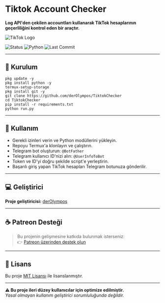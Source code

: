 # Tiktok Account Checker

**Log API'den çekilen accountları kullanarak TikTok hesaplarının geçerliliğini kontrol eden bir araçtır.**

![TikTok Logo](https://cdn-icons-png.flaticon.com/512/3046/3046121.png)

![Status](https://img.shields.io/badge/Status-Stable-success?style=for-the-badge&logo=tiktok)
![Python](https://img.shields.io/badge/Python-3.10-blue?style=for-the-badge&logo=python&logoColor=white)
![Last Commit](https://img.shields.io/github/last-commit/derOlympos/TiktokChecker?style=for-the-badge)

---

## 🔧 Kurulum

```
pkg update -y  
pkg install python -y  
termux-setup-storage  
pkg install git -y  
git clone https://github.com/derOlympos/TiktokChecker  
cd TiktokChecker  
pip install -r requirements.txt  
python run.py
```

---

## 🧪 Kullanım

- Gerekli izinleri verin ve Python modüllerini yükleyin.  
- Repoyu Termux'a klonlayın ve çalıştırın.  
- Telegram bot oluşturun: `@BotFather`  
- Telegram kullanıcı ID'nizi alın: `@UserInfoToBot`  
- Token ve ID'yi doğru şekilde script'e yerleştirin.  
- Başarılı giriş yapan TikTok hesapları Telegram botunuza gönderilir.

---

## 💻 Geliştirici

**Proje geliştiricisi:** [derOlympos](https://github.com/derOlympos)

---

## ☕ Patreon Desteği

> Bu projenin gelişmesine katkıda bulunmak isterseniz:  
👉 [Patreon üzerinden destek olun](https://www.patreon.com/c/derOlympos)

---

## 📄 Lisans

Bu proje [MIT Lisansı](https://opensource.org/licenses/MIT) ile lisanslanmıştır.

---

**⚠️ Bu proje ileri düzey kullanıcılar için optimize edilmiştir.**  
*Yasal olmayan kullanım geliştirici sorumluluğunda değildir.*
